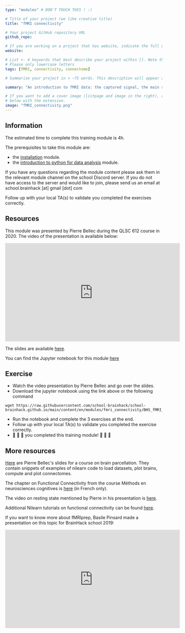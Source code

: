 ```yaml
---
type: "modules" # DON'T TOUCH THIS ! :)

# Title of your project (we like creative title)
title: "fMRI connectivity"

# Your project GitHub repository URL
github_repo:

# If you are working on a project that has website, indicate the full url including "https://" below or leave it empty.
website:

# List +- 4 keywords that best describe your project within []. Note that the project summary also involves a number of key words. Those are listed on top of the [github repository](https://github.com/PSY6983-2021/project_template), click `manage topics`.
# Please only lowercase letters
tags: [fMRI, connectivity, connectome]

# Summarize your project in < ~75 words. This description will appear at the top of your page and on the list page with other projects..

summary: "An introduction to fMRI data: the captured signal, the main steps of preprocessing and how functional connectivity is calculated."

# If you want to add a cover image (listpage and image in the right), add it to your directory and indicate the name
# below with the extension.
image: "fMRI_connectivity.png"
---
```

<!-- This is an html comment and this won't appear in the rendered page. You are now editing the "content" area, the core of your description. Everything that you can do in markdown is allowed below. We added a couple of comments to guide your through documenting your progress. -->

## Information

The estimated time to complete this training module is 4h.

The prerequisites to take this module are:
 * the [installation](/modules/installation) module.
 * the [introduction to python for data analysis](/modules/python_data_analysis) module.

If you have any questions regarding the module content please ask them in the relevant module channel on the school Discord server. If you do not have access to the server and would like to join, please send us an email at school.brainhack [at] gmail [dot] com

Follow up with your local TA(s) to validate you completed the exercises correctly.

## Resources
This module was presented by Pierre Bellec during the QLSC 612 course in 2020. The video of the presentation is available below:
<iframe width="560" height="315" src="https://www.youtube.com/embed/RoKt_c08wxQ" title="YouTube video player" frameborder="0" allow="accelerometer; autoplay; clipboard-write; encrypted-media; gyroscope; picture-in-picture" allowfullscreen></iframe>

The slides are available [here](https://docs.google.com/presentation/d/1mTJoOSRKtGzhWeNLa9PXyKUYA0p9733UHVWrmIyi4zs/edit#slide=id.p).

You can find the Jupyter notebook for this module [here](https://github.com/school-brainhack/school-brainhack.github.io/blob/main/content/en/modules/fmri_connectivity/BHS_fMRI_connectivity.ipynb)

## Exercise

 * Watch the video presentation by Pierre Bellec and go over the slides.
 * Download the jupyter notebook using the link above or the following command
 ```
 wget https://raw.githubusercontent.com/school-brainhack/school-brainhack.github.io/main/content/en/modules/fmri_connectivity/BHS_fMRI_connectivity.ipynb
 ```
 * Run the notebook and complete the 3 exercises at the end.
 * Follow up with your local TA(s) to validate you completed the exercise correctly.
 * :tada: :tada: :tada: you completed this training module! :tada: :tada: :tada:

## More resources

[Here](https://pbellec.github.io/functional_parcellation/#/) are Pierre Bellec's slides for a course on brain parcellation. They contain snippets of examples of nilearn code to load datasets, plot brains, compute and plot connectomes.

The chapter on Functional Connectivity from the course Méthods en neurosciences cognitives is [here](https://psy3018.github.io/connectivite.html) (in French only).

The video on resting state mentioned by Pierre in his presentation is [here](https://www.youtube.com/watch?v=_Iph3WW9UOU&t=3s).

Additional Nilearn tutorials on functional connectivity can be found [here](https://nilearn.github.io/stable/connectivity/index.html).

If you want to know more about fMRIprep, Basile Pinsard made a presentation on this topic for BrainHack school 2019:
<iframe width="560" height="315" src="https://www.youtube.com/embed/WTcucXAAVBU" title="YouTube video player" frameborder="0" allow="accelerometer; autoplay; clipboard-write; encrypted-media; gyroscope; picture-in-picture" allowfullscreen></iframe>
